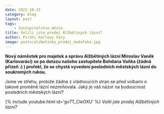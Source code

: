 ```yaml
---
date: 2022-10-31
category: blog
layout: post
tags:
    - Zastupitelstvo_města
title: Volili jste prodej Alžbětiných lázní?
author: Piráti Karlovy Vary
image: posts/alzbetinky_prodej_madafaka.jpg
---
```

**Nový náměstek pro majetek a správu Alžbětiných lázní Miroslav Vaněk (Karlovaráci) se po dotazu našeho zastupitele Bohdana Vaňka (žádná přízeň :) ) prořekl, že se chystá vyvedení posledních městských lázní do soukromých rukou.**

Jsme ve střehu, protože žádná z vládnoucích stran se před volbami o takové proměně lázní nezmiňovala.
Jaký je váš názor na budoucnost posledních městských lázní?

{% include youtube.html id='gv7T_CleOXU' %} *Volili jste prodej Alžbětiných lázní?*

